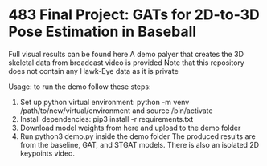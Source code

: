 # 483 Final Project: GATs for 2D-to-3D Pose Estimation in Baseball
Full visual results can be found here
A demo palyer that creates the 3D skeletal data from broadcast video is provided
Note that this repository does not contain any Hawk-Eye data as it is private 

Usage: to run the demo follow these steps:
1. Set up python virtual environment: python -m venv /path/to/new/virtual/environment and source <venv>/bin/activate
2. Install dependencies: pip3 install -r requirements.txt
3. Download model weights from here and upload to the demo folder
4. Run python3 demo.py inside the demo folder
The produced results are from the baseline, GAT, and STGAT models. There is also an isolated 2D keypoints video.
